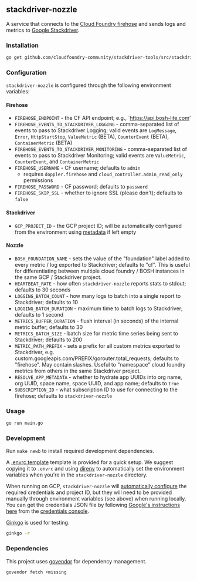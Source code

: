 ## stackdriver-nozzle

A service that connects to the [Cloud Foundry firehose][cf-firehose] and sends
logs and metrics to [Google Stackdriver][goog-sd].

[cf-firehose]: https://docs.cloudfoundry.org/loggregator/architecture.html
[goog-sd]: https://cloud.google.com/stackdriver/

### Installation

```sh
go get github.com/cloudfoundry-community/stackdriver-tools/src/stackdriver-nozzle
```

### Configuration

`stackdriver-nozzle` is configured through the following environment variables:

#### Firehose

- `FIREHOSE_ENDPOINT` - the CF API endpoint; e.g., `https://api.bosh-lite.com'
- `FIREHOSE_EVENTS_TO_STACKDRIVER_LOGGING` - comma-separated list of events to pass to Stackdriver Logging;
  valid events are `LogMessage`,  `Error`, `HttpStartStop`, `ValueMetric` (BETA), `CounterEvent` (BETA),
  `ContainerMetric` (BETA)
- `FIREHOSE_EVENTS_TO_STACKDRIVER_MONITORING` - comma-separated list of events to pass to Stackdriver Monitoring;
  valid events are  `ValueMetric`, `CounterEvent`, and `ContainerMetric`
- `FIREHOSE_USERNAME` - CF username; defaults to `admin`
  - requires `doppler.firehose` and `cloud_controller.admin_read_only` permissions
- `FIREHOSE_PASSWORD` - CF password; defaults to `password`
- `FIREHOSE_SKIP_SSL` - whether to ignore SSL (please don't); defaults to
  `false`

#### Stackdriver

- `GCP_PROJECT_ID` - the GCP project ID; will be automatically configured from
  the environment using [metadata][metadata] if left empty

[metadata]: https://cloud.google.com/compute/docs/storing-retrieving-metadata

#### Nozzle

- `BOSH_FOUNDATION_NAME` - sets the value of the "foundation" label added to every
  metric / log exported to Stackdriver; defaults to "cf". This is useful for
  differentiating between multiple cloud foundry / BOSH instances in the same
  GCP / Stackdriver project.
- `HEARTBEAT_RATE` - how often `stackdriver-nozzle` reports stats to stdout;
  defaults to 30 seconds
- `LOGGING_BATCH_COUNT` - how many logs to batch into a single report to
  Stackdriver; defaults to 10
- `LOGGING_BATCH_DURATION` - maximum time to batch logs to Stackdriver; defaults to 1
  second
- `METRICS_BUFFER_DURATION` - flush interval (in seconds) of the internal metric
  buffer; defaults to 30
- `METRICS_BATCH_SIZE` - batch size for metric time series being sent to
  Stackdriver; defaults to 200
- `METRIC_PATH_PREFIX` - sets a prefix for all custom metrics exported to
  Stackdriver, e.g. custom.googleapis.com/PREFIX/gorouter.total_requests;
  defaults to "firehose". May contain slashes. Useful to "namespace"
  cloud foundry metrics from others in the same Stackdriver project.
- `RESOLVE_APP_METADATA` - whether to hydrate app UUIDs into org name, org
  UUID, space name, space UUID, and app name; defaults to `true`
- `SUBSCRIPTION_ID` - what subscription ID to use for connecting to the
  firehose; defaults to `stackdriver-nozzle`

### Usage

```sh
go run main.go
```

### Development

Run `make newb` to install required development dependencies.

A [.envrc.template][envrc-template] template is provided for a quick setup. We
suggest copying it to `.envrc` and using [direnv][direnv] to automatically set
the environment variables when you're in the `stackdriver-nozzle` directory.

[envrc-template]: https://github.com/cloudfoundry-community/stackdriver-tools/blob/master/src/stackdriver-nozzle/.envrc.template
[direnv]: http://direnv.net/

When running on GCP, `stackdriver-nozzle` will [automatically configure][dts]
the required credentials and project ID, but they will need to be provided
manually through environment variables (see above) when running locally. You
can get the credentials JSON file by following [Google's instructions
here][goog-creds] from the [credentials console][cred-console].

[dts]: https://godoc.org/golang.org/x/oauth2/google#DefaultTokenSource
[goog-creds]: https://developers.google.com/identity/protocols/application-default-credentials
[cred-console]: https://console.developers.google.com/project/_/apis/credentials

[Ginkgo][ginkgo] is used for testing.

[ginkgo]: https://github.com/onsi/ginkgo

```sh
ginkgo -r
```

### Dependencies

This project uses [govendor](https://github.com/kardianos/govendor) for
dependency management.

```
govendor fetch +missing
```
